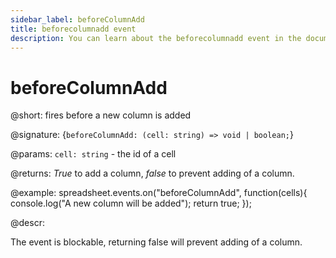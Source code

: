 ```yaml
---
sidebar_label: beforeColumnAdd
title: beforecolumnadd event
description: You can learn about the beforecolumnadd event in the documentation of the DHTMLX JavaScript Spreadsheet library. Browse developer guides and API reference, try out code examples and live demos, and download a free 30-day evaluation version of DHTMLX Spreadsheet.
---
```


# beforeColumnAdd

@short: fires before a new column is added

@signature: {`beforeColumnAdd: (cell: string) => void | boolean;`}

@params:
`cell: string` - the id of a cell

@returns:
*True* to add a column, *false* to prevent adding of a column.

@example:
spreadsheet.events.on("beforeColumnAdd", function(cells){
	console.log("A new column will be added");
    return true;
});

@descr:

The event is blockable, returning false will prevent adding of a column.
